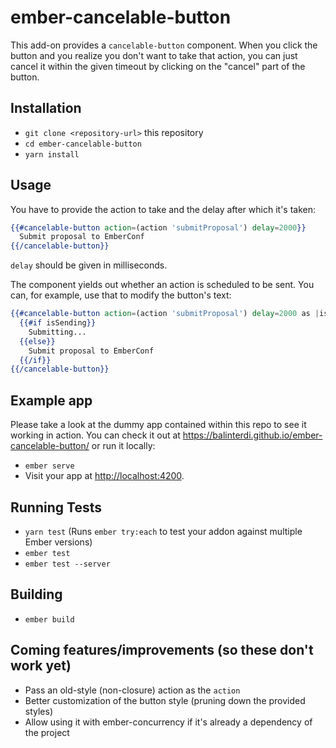 # ember-cancelable-button

This add-on provides a `cancelable-button` component. When you click the button
and you realize you don't want to take that action, you can just cancel it
within the given timeout by clicking on the "cancel" part of the button.

## Installation

* `git clone <repository-url>` this repository
* `cd ember-cancelable-button`
* `yarn install`

## Usage

You have to provide the action to take and the delay after which it's taken:

```hbs
{{#cancelable-button action=(action 'submitProposal') delay=2000}}
  Submit proposal to EmberConf
{{/cancelable-button}}
```

`delay` should be given in milliseconds.

The component yields out whether an action is scheduled to be sent. You can, for
example, use that to modify the button's text:

```hbs
{{#cancelable-button action=(action 'submitProposal') delay=2000 as |isSending|}}
  {{#if isSending}}
    Submitting...
  {{else}}
    Submit proposal to EmberConf
  {{/if}}
{{/cancelable-button}}
```


## Example app

Please take a look at the dummy app contained within this repo to see it working
in action. You can check it out at
https://balinterdi.github.io/ember-cancelable-button/ or run it locally:

* `ember serve`
* Visit your app at [http://localhost:4200](http://localhost:4200).

## Running Tests

* `yarn test` (Runs `ember try:each` to test your addon against multiple Ember versions)
* `ember test`
* `ember test --server`

## Building

* `ember build`

## Coming features/improvements (so these don't work yet)

* Pass an old-style (non-closure) action as the `action`
* Better customization of the button style (pruning down the provided styles)
* Allow using it with ember-concurrency if it's already a dependency of the
  project

